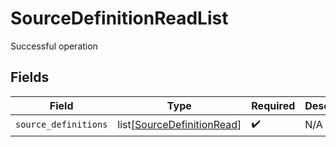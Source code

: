 # SourceDefinitionReadList

Successful operation


## Fields

| Field                                                                     | Type                                                                      | Required                                                                  | Description                                                               |
| ------------------------------------------------------------------------- | ------------------------------------------------------------------------- | ------------------------------------------------------------------------- | ------------------------------------------------------------------------- |
| `source_definitions`                                                      | list[[SourceDefinitionRead](../../models/shared/sourcedefinitionread.md)] | :heavy_check_mark:                                                        | N/A                                                                       |